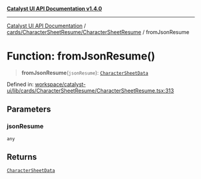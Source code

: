 [**Catalyst UI API Documentation v1.4.0**](../../../../README.md)

---

[Catalyst UI API Documentation](../../../../README.md) / [cards/CharacterSheetResume/CharacterSheetResume](../README.md) / fromJsonResume

# Function: fromJsonResume()

> **fromJsonResume**(`jsonResume`): [`CharacterSheetData`](../interfaces/CharacterSheetData.md)

Defined in: [workspace/catalyst-ui/lib/cards/CharacterSheetResume/CharacterSheetResume.tsx:313](https://github.com/TheBranchDriftCatalyst/catalyst-ui/blob/main/lib/cards/CharacterSheetResume/CharacterSheetResume.tsx#L313)

## Parameters

### jsonResume

`any`

## Returns

[`CharacterSheetData`](../interfaces/CharacterSheetData.md)
